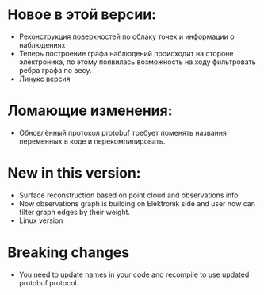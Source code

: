 # Новое в этой версии:
- Реконструкция поверхностей по облаку точек и информации о наблюдениях
- Теперь построение графа наблюдений происходит на стороне электроника, по этому появилась возможность на ходу фильтровать ребра графа по весу.
- Линукс версия
# Ломающие изменения:
- Обновлённый протокол protobuf требует поменять названия переменных в коде и перекомпилировать. 

# New in this version:
- Surface reconstruction based on point cloud and observations info
- Now observations graph is building on Elektronik side and user now can filter graph edges by their weight.
- Linux version
# Breaking changes
- You need to update names in your code and recompile to use updated protobuf protocol.